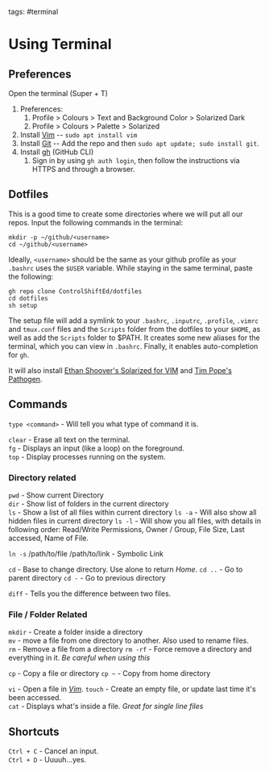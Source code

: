 tags: #terminal
# Using Terminal
## Preferences
Open the terminal (Super + T)

1. Preferences:
	1. Profile > Colours > Text and Background Color > Solarized Dark
	2. Profile > Colours > Palette > Solarized
2. Install [Vim](VIM.md) -- `sudo apt install vim`
3. Install [Git](https://git-scm.com/download/linux) -- Add the repo and then `sudo apt update; sudo install git`.
4. Install [gh](https://github.com/cli/cli/blob/trunk/docs/install_linux.md) (GitHub CLI)
	1. Sign in by using `gh auth login`, then follow the instructions via HTTPS and through a browser.

## Dotfiles
This is a good time to create some directories where we will put all our repos. Input the following commands in the terminal:

	mkdir -p ~/github/<username>
	cd ~/github/<username>

Ideally, `<username>` should be the same as your github profile as your `.bashrc` uses the `$USER` variable. While staying in the same terminal, paste the following:

	gh repo clone ControlShiftEd/dotfiles
	cd dotfiles
	sh setup

The setup file will add a symlink to your `.bashrc`, `.inputrc`, `.profile`, `.vimrc` and `tmux.conf` files and the `Scripts` folder from the dotfiles to your `$HOME`, as well as add the `Scripts` folder to $PATH. It creates some new aliases for the terminal, which you can view in `.bashrc`. Finally, it enables auto-completion for `gh`.

It will also install [Ethan Shoover's Solarized for VIM](https://github.com/altercation/vim-colors-solarized) and [Tim Pope's Pathogen](https://github.com/tpope/vim-pathogen).

## Commands

`type <command>` - Will tell you what type of command it is.

`clear` - Erase all text on the terminal.  
`fg` - Displays an input (like  a loop) on the foreground.  
`top` - Display processes running on the system.

### Directory related
`pwd` - Show current Directory  
`dir` - Show list of folders in the current directory  
`ls` - Show a list of all files within current directory
`ls -a` - Will also show all hidden files in current directory
`ls -l` - Will show you all files, with details in following order: Read/Write Permissions, Owner / Group, File Size, Last accessed, Name of File.

`ln -s` /path/to/file /path/to/link - Symbolic Link

`cd` - Base to change directory. Use alone to return *Home*.
	`cd ..` - Go to parent directory
	`cd -` - Go to previous directory

`diff` - Tells you the difference between two files.

### File / Folder Related
`mkdir` - Create a folder inside a directory  
`mv` - move a file from one directory to another. Also used to rename files.  
`rm` - Remove a file from a directory
`rm -rf` - Force remove a directory and everything in it. *Be careful when using this*

`cp` - Copy a file or directory
	`cp ~` - Copy from home directory

`vi` - Open a file in *[Vim](VIM.md)*.
`touch` - Create an empty file, or update last time it's been accessed.  
`cat` - Displays what's inside a file. *Great for single line files*  

## Shortcuts

`Ctrl + C` - Cancel an input.  
`Ctrl + D` - Uuuuh...yes.

